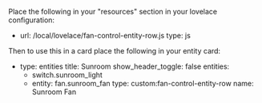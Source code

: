 Place the following in your "resources" section in your lovelace configuration:

  - url: /local/lovelace/fan-control-entity-row.js
    type: js
    
Then to use this in a card place the following in your entity card:
    
  - type: entities
    title: Sunroom
    show_header_toggle: false
    entities:
      - switch.sunroom_light
      - entity: fan.sunroom_fan
        type: custom:fan-control-entity-row
        name: Sunroom Fan    
